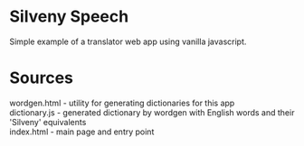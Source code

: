 # Silveny Speech
Simple example of a translator web app using vanilla javascript.

# Sources
wordgen.html  - utility for generating dictionaries for this app   
dictionary.js - generated dictionary by wordgen with English words and their 'Silveny' equivalents   
index.html    - main page and entry point   
